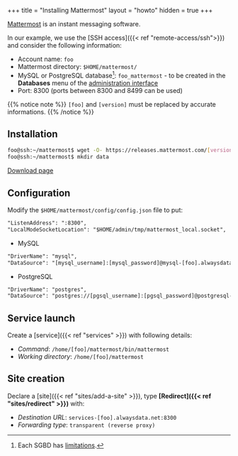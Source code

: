 +++
title = "Installing Mattermost"
layout = "howto"
hidden = true
+++

[Mattermost](https://mattermost.com) is an instant messaging software.

In our example, we use the [SSH access]({{< ref "remote-access/ssh">}}) and consider the following information:

- Account name: `foo`
- Mattermost directory: `$HOME/mattermost/`
- MySQL or PostgreSQL database[^1]: `foo_mattermost` - to be created in the **Databases** menu of the [administration interface](https://admin.alwaysdata.com)
- Port: 8300 (ports between 8300 and 8499 can be used)

{{% notice note %}}
`[foo]` and `[version]` must be replaced by accurate informations.
{{% /notice %}}

## Installation

```sh
foo@ssh:~/mattermost$ wget -O- https://releases.mattermost.com/[version]/mattermost-[version]-linux-amd64.tar.gz | tar -xz --strip-components=1
foo@ssh:~/mattermost$ mkdir data
```

[Download page](https://mattermost.com/download/)

## Configuration

Modify the `$HOME/mattermost/config/config.json` file to put:

```txt
"ListenAddress": ":8300",
"LocalModeSocketLocation": "$HOME/admin/tmp/mattermost_local.socket",
```

- MySQL

```txt
"DriverName": "mysql",
"DataSource": "[mysql_username]:[mysql_password]@mysql-[foo].alwaysdata.net:3306/[foo]_mattermost?charset=utf8mb4,utf8&readTimeout=30s&writeTimeout=30s",
```

- PostgreSQL

```txt
"DriverName": "postgres",
"DataSource": "postgres://[pgsql_username]:[pgsql_password]@postgresql-[foo].alwaysdata.net:5432/[foo]_mattermost?sslmode=disable\u0026connect_timeout=10",
```

## Service launch

Create a [service]({{< ref "services" >}}) with following details:

- *Command*: `/home/[foo]/mattermost/bin/mattermost`
- *Working directory*: `/home/[foo]/mattermost`

## Site creation

Declare a [site]({{< ref "sites/add-a-site" >}}), type **[Redirect]({{< ref "sites/redirect" >}})** with:

- *Destination URL*: `services-[foo].alwaysdata.net:8300`
- *Forwarding type*: `transparent (reverse proxy)`

[^1]: Each SGBD has [limitations](https://docs.mattermost.com/install/requirements.html#database-software).
